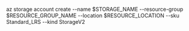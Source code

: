 az storage account create --name $STORAGE_NAME --resource-group $RESOURCE_GROUP_NAME --location $RESOURCE_LOCATION --sku Standard_LRS --kind StorageV2 
